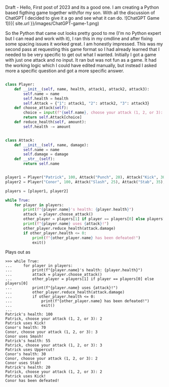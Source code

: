 Draft - Hello, First post of 2023 and its a good one. I am creating a Python based figthing game together with/for my son. With all the discussion of ChatGPT I decided to give it a go and see what it can do. ![ChatGPT Game 1]({{ site.url }}/images/ChatGPT-game-1.png)


So the Python that came out looks pretty good to me (I'm no Python expert but I can read and work with it), I ran this in my cmdline and after fixing some spacing issues it worked great. I am honestly impressed. This was my second pass at requesting this game format so I had already learned that I needed to be very specific to get out what I wanted. Initially I got a game with just one attack and no input. It ran but was not fun as a game. It had the working logic which I could have edited manually, but instead I asked more a specific question and got a more specific answer. 

```python

class Player:
    def __init__(self, name, health, attack1, attack2, attack3):
        self.name = name
        self.health = health
        self.Attack = {"1": attack1, "2": attack2, "3": attack3}
    def choose_attack(self):
        choice = input(f"{self.name}, choose your attack (1, 2, or 3): ")
        return self.Attack[choice]
    def reduce_health(self, amount):
        self.health -= amount


class Attack:
    def __init__(self, name, damage):
        self.name = name
        self.damage = damage
    def __str__(self):
        return self.name


player1 = Player("Patrick", 100, Attack("Punch", 20), Attack("Kick", 30), Attack("Uppercut", 40))
player2 = Player("Conor", 100, Attack("Slash", 25), Attack("Stab", 35), Attack("Smash", 45))

players = [player1, player2]

while True:
    for player in players:
        print(f"{player.name}'s health: {player.health}")
        attack = player.choose_attack()
        other_player = players[1] if player == players[0] else players[0]
        print(f"{player.name} uses {attack}!")
        other_player.reduce_health(attack.damage)
        if other_player.health <= 0:
            print(f"{other_player.name} has been defeated!")
            exit()
```

Plays out as 

```shell
>>> while True:
...     for player in players:
...         print(f"{player.name}'s health: {player.health}")
...         attack = player.choose_attack()
...         other_player = players[1] if player == players[0] else players[0]
...         print(f"{player.name} uses {attack}!")
...         other_player.reduce_health(attack.damage)
...         if other_player.health <= 0:
...             print(f"{other_player.name} has been defeated!")
...             exit()
... 
Patrick's health: 100
Patrick, choose your attack (1, 2, or 3): 2
Patrick uses Kick!
Conor's health: 70
Conor, choose your attack (1, 2, or 3): 3
Conor uses Smash!
Patrick's health: 55
Patrick, choose your attack (1, 2, or 3): 3
Patrick uses Uppercut!
Conor's health: 30
Conor, choose your attack (1, 2, or 3): 2
Conor uses Stab!
Patrick's health: 20
Patrick, choose your attack (1, 2, or 3): 2
Patrick uses Kick!
Conor has been defeated!
```
